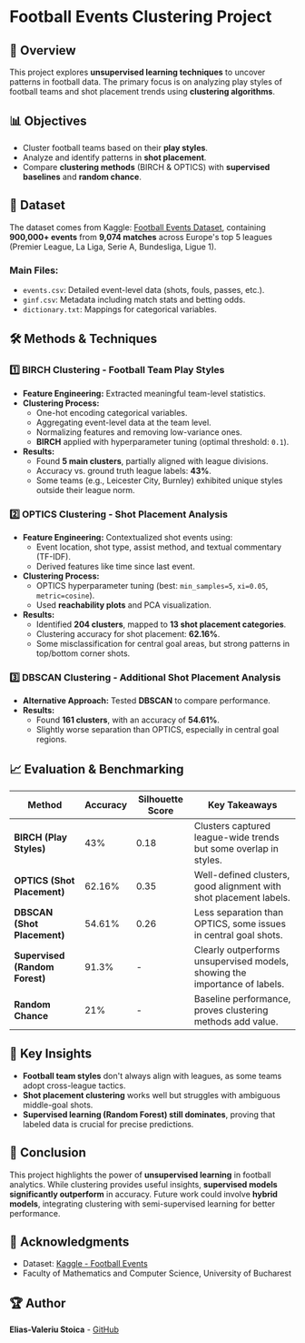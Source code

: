 # Football Events Clustering Project

## 📌 Overview

This project explores **unsupervised learning techniques** to uncover patterns in football data. The primary focus is on analyzing play styles of football teams and shot placement trends using **clustering algorithms**.

## 📊 Objectives

- Cluster football teams based on their **play styles**.
- Analyze and identify patterns in **shot placement**.
- Compare **clustering methods** (BIRCH & OPTICS) with **supervised baselines** and **random chance**.

## 📂 Dataset

The dataset comes from Kaggle: [Football Events Dataset](https://www.kaggle.com/datasets/secareanualin/football-events), containing **900,000+ events** from **9,074 matches** across Europe's top 5 leagues (Premier League, La Liga, Serie A, Bundesliga, Ligue 1).

### **Main Files:**

- `events.csv`: Detailed event-level data (shots, fouls, passes, etc.).
- `ginf.csv`: Metadata including match stats and betting odds.
- `dictionary.txt`: Mappings for categorical variables.

## 🛠 Methods & Techniques

### **1️⃣ BIRCH Clustering - Football Team Play Styles**

- **Feature Engineering:** Extracted meaningful team-level statistics.
- **Clustering Process:**
  - One-hot encoding categorical variables.
  - Aggregating event-level data at the team level.
  - Normalizing features and removing low-variance ones.
  - **BIRCH** applied with hyperparameter tuning (optimal threshold: `0.1`).
- **Results:**
  - Found **5 main clusters**, partially aligned with league divisions.
  - Accuracy vs. ground truth league labels: **43%**.
  - Some teams (e.g., Leicester City, Burnley) exhibited unique styles outside their league norm.

### **2️⃣ OPTICS Clustering - Shot Placement Analysis**

- **Feature Engineering:** Contextualized shot events using:
  - Event location, shot type, assist method, and textual commentary (TF-IDF).
  - Derived features like time since last event.
- **Clustering Process:**
  - OPTICS hyperparameter tuning (best: `min_samples=5`, `xi=0.05`, `metric=cosine`).
  - Used **reachability plots** and PCA visualization.
- **Results:**
  - Identified **204 clusters**, mapped to **13 shot placement categories**.
  - Clustering accuracy for shot placement: **62.16%**.
  - Some misclassification for central goal areas, but strong patterns in top/bottom corner shots.

### **3️⃣ DBSCAN Clustering - Additional Shot Placement Analysis**

- **Alternative Approach:** Tested **DBSCAN** to compare performance.
- **Results:**
  - Found **161 clusters**, with an accuracy of **54.61%**.
  - Slightly worse separation than OPTICS, especially in central goal regions.

## 📈 Evaluation & Benchmarking

| Method       | Accuracy | Silhouette Score | Key Takeaways |
|-------------|----------|----------------|--------------|
| **BIRCH (Play Styles)** | 43% | 0.18 | Clusters captured league-wide trends but some overlap in styles. |
| **OPTICS (Shot Placement)** | 62.16% | 0.35 | Well-defined clusters, good alignment with shot placement labels. |
| **DBSCAN (Shot Placement)** | 54.61% | 0.26 | Less separation than OPTICS, some issues in central goal shots. |
| **Supervised (Random Forest)** | 91.3% | - | Clearly outperforms unsupervised models, showing the importance of labels. |
| **Random Chance** | 21% | - | Baseline performance, proves clustering methods add value. |

## 📌 Key Insights

- **Football team styles** don't always align with leagues, as some teams adopt cross-league tactics.
- **Shot placement clustering** works well but struggles with ambiguous middle-goal shots.
- **Supervised learning (Random Forest) still dominates**, proving that labeled data is crucial for precise predictions.

## 📜 Conclusion

This project highlights the power of **unsupervised learning** in football analytics. While clustering provides useful insights, **supervised models significantly outperform** in accuracy. Future work could involve **hybrid models**, integrating clustering with semi-supervised learning for better performance.

## 📜 Acknowledgments

- Dataset: [Kaggle - Football Events](https://www.kaggle.com/datasets/secareanualin/football-events)
- Faculty of Mathematics and Computer Science, University of Bucharest

## 🏆 Author

**Elias-Valeriu Stoica** - [GitHub](https://github.com/wood11nho)